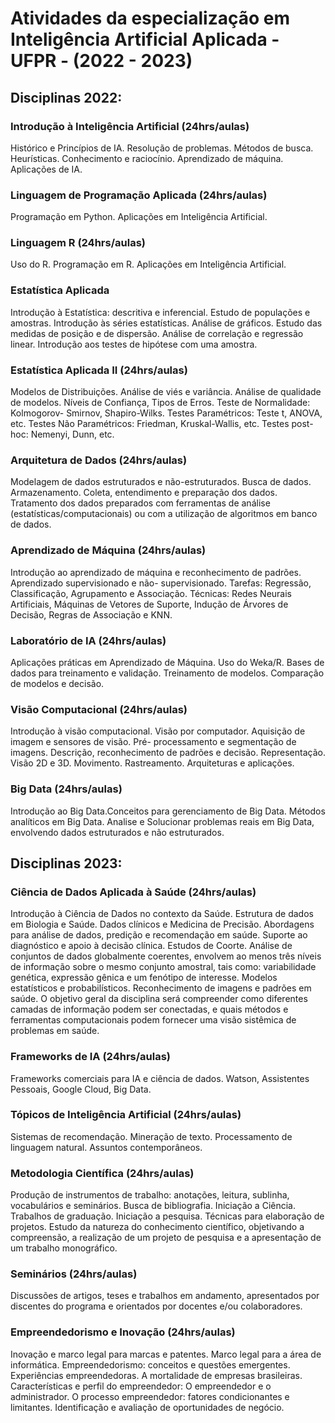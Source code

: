 # Atividades da especialização em Inteligência Artificial Aplicada - UFPR - (2022 - 2023)

## Disciplinas 2022:

### Introdução à Inteligência Artificial (24hrs/aulas)

<p>
  Histórico e Princípios de IA. Resolução de problemas. Métodos de busca. Heurísticas. Conhecimento e raciocínio. Aprendizado de máquina. Aplicações de IA.
</p>

### Linguagem de Programação Aplicada (24hrs/aulas)

<p>
 Programação em Python. Aplicações em Inteligência Artificial.
</p>

### Linguagem R (24hrs/aulas)

<p>
  Uso do R. Programação em R. Aplicações em Inteligência Artificial.
</p>

### Estatística Aplicada

<p>
  Introdução à Estatística: descritiva e inferencial. Estudo de populações e amostras. Introdução às séries estatísticas. Análise de gráficos. Estudo das medidas de posição e de dispersão. Análise de correlação e regressão linear. Introdução aos testes de hipótese com uma amostra.
</p>

### Estatística Aplicada II (24hrs/aulas)

<p>
  Modelos de Distribuições. Análise de viés e variância. Análise de qualidade de modelos. Níveis de Confiança, Tipos de Erros. Teste de Normalidade: Kolmogorov- Smirnov, Shapiro-Wilks. Testes Paramétricos: Teste t, ANOVA, etc. Testes Não Paramétricos: Friedman, Kruskal-Wallis, etc. Testes post-hoc: Nemenyi, Dunn, etc.
</p>

### Arquitetura de Dados (24hrs/aulas)

<p>
  Modelagem de dados estruturados e não-estruturados. Busca de dados. Armazenamento. Coleta, entendimento e preparação dos dados. Tratamento dos dados preparados com ferramentas de análise (estatísticas/computacionais) ou com a utilização de algoritmos em banco de dados.
</p>

### Aprendizado de Máquina (24hrs/aulas)

<p>
  Introdução ao aprendizado de máquina e reconhecimento de padrões. Aprendizado supervisionado e não- supervisionado. Tarefas: Regressão, Classificação, Agrupamento e Associação. Técnicas: Redes Neurais Artificiais, Máquinas de Vetores de Suporte, Indução de Árvores de Decisão, Regras de Associação e KNN.
</p>

### Laboratório de IA (24hrs/aulas)
<p>
  
  Aplicações práticas em Aprendizado de Máquina. Uso do Weka/R. Bases de dados para treinamento e validação. Treinamento de modelos. Comparação de modelos e decisão.
</p>

### Visão Computacional (24hrs/aulas)

<p>
  Introdução à visão computacional. Visão por computador. Aquisição de imagem e sensores de visão. Pré- processamento e segmentação de imagens. Descrição, reconhecimento de padrões e decisão. Representação. Visão 2D e 3D. Movimento. Rastreamento. Arquiteturas e aplicações.
</p>

### Big Data (24hrs/aulas)

<p>
  Introdução ao Big Data.Conceitos para gerenciamento de Big Data. Métodos analíticos em Big Data. Analise e Solucionar problemas reais em Big Data, envolvendo dados estruturados e não estruturados.
</p>

## Disciplinas 2023:

### Ciência de Dados Aplicada à Saúde (24hrs/aulas)

<p>
  Introdução à Ciência de Dados no contexto da Saúde. Estrutura de dados em Biologia e Saúde. Dados clínicos e Medicina de Precisão. Abordagens para análise de dados, predição e recomendação em saúde. Suporte ao diagnóstico e apoio à decisão clínica. Estudos de Coorte. Análise de conjuntos de dados globalmente coerentes, envolvem ao menos três níveis de informação sobre o mesmo conjunto amostral, tais como: variabilidade genética, expressão gênica e um fenótipo de interesse. Modelos estatísticos e probabilísticos. Reconhecimento de imagens e padrões em saúde. O objetivo geral da disciplina será compreender como diferentes camadas de informação podem ser conectadas, e quais métodos e ferramentas computacionais podem fornecer uma visão sistêmica de problemas em saúde.
</p>

### Frameworks de IA (24hrs/aulas)

<p>  
  Frameworks comerciais para IA e ciência de dados. Watson, Assistentes Pessoais, Google Cloud, Big Data.
</p>

### Tópicos de Inteligência Artificial (24hrs/aulas)

<p>
  Sistemas de recomendação. Mineração de texto. Processamento de linguagem natural. Assuntos contemporâneos.
</p>


### Metodologia Científica (24hrs/aulas)

<p>
  Produção de instrumentos de trabalho: anotações, leitura, sublinha, vocabulários e seminários. Busca de bibliografia. Iniciação a Ciência. Trabalhos de graduação. Iniciação a pesquisa. Técnicas para elaboração de projetos. Estudo da natureza do conhecimento científico, objetivando a compreensão, a realização de um projeto de pesquisa e a apresentação de um trabalho monográfico.
</p>

### Seminários (24hrs/aulas)

<p>
  Discussões de artigos, teses e trabalhos em andamento, apresentados por discentes do programa e orientados por docentes e/ou colaboradores.
</p>

### Empreendedorismo e Inovação (24hrs/aulas)

<p>
  Inovação e marco legal para marcas e patentes. Marco legal para a área de informática. Empreendedorismo: conceitos e questões emergentes. Experiências empreendedoras. A mortalidade de empresas brasileiras. Características e perfil do empreendedor: O empreendedor e o administrador. O processo empreendedor: fatores condicionantes e limitantes. Identificação e avaliação de oportunidades de negócio.
</p>
